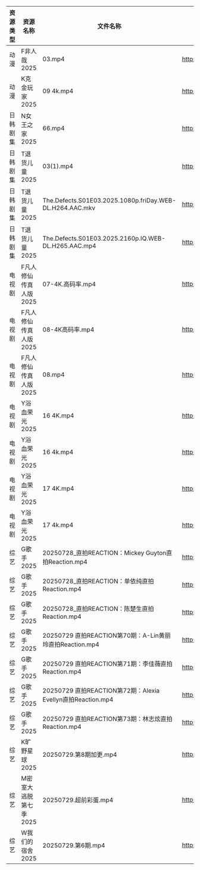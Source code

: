 | 资源类型 | 资源名称          | 文件名称                                                     | 分享链接                                 | 更新时间                |
| ---- | ------------- | -------------------------------------------------------- | ------------------------------------ | ------------------- |
| 动漫   | F非人哉2025      | 03.mp4                                                   | https://pan.quark.cn/s/f1a1468453ba  | 2025-07-29 16:19:57 |
| 动漫   | K克金玩家2025     | 09 4k.mp4                                                | https://pan.quark.cn/s/746f246d3892  | 2025-07-29 16:24:52 |
| 日韩剧集 | N女王之家2025     | 66.mp4                                                   | https://pan.quark.cn/s/a85463f38f49  | 2025-07-29 16:28:17 |
| 日韩剧集 | T退货儿童2025     | 03(1).mp4                                                | https://pan.quark.cn/s/6d2fc4aa64cc  | 2025-07-29 01:33:45 |
| 日韩剧集 | T退货儿童2025     | The.Defects.S01E03.2025.1080p.friDay.WEB-DL.H264.AAC.mkv | https://pan.quark.cn/s/6d2fc4aa64cc  | 2025-07-29 16:33:50 |
| 日韩剧集 | T退货儿童2025     | The.Defects.S01E03.2025.2160p.IQ.WEB-DL.H265.AAC.mp4     | https://pan.quark.cn/s/6d2fc4aa64cc  | 2025-07-29 16:33:54 |
| 电视剧  | F凡人修仙传真人版2025 | 07-4K.高码率.mp4                                            | https://www.alipan.com/s/Nv8hxtNv9F1 | 2025-07-29 18:01:53 |
| 电视剧  | F凡人修仙传真人版2025 | 08-4K高码率.mp4                                             | https://www.alipan.com/s/Nv8hxtNv9F1 | 2025-07-29 18:01:52 |
| 电视剧  | F凡人修仙传真人版2025 | 08.mp4                                                   | https://www.alipan.com/s/Nv8hxtNv9F1 | 2025-07-29 16:01:52 |
| 电视剧  | Y浴血荣光2025     | 16 4K.mp4                                                | https://www.alipan.com/s/F3MTFNa4XY2 | 2025-07-29 08:02:47 |
| 电视剧  | Y浴血荣光2025     | 16 4k.mp4                                                | https://pan.quark.cn/s/2b8677d19fa0  | 2025-07-29 01:38:16 |
| 电视剧  | Y浴血荣光2025     | 17 4K.mp4                                                | https://www.alipan.com/s/F3MTFNa4XY2 | 2025-07-29 08:02:46 |
| 电视剧  | Y浴血荣光2025     | 17 4k.mp4                                                | https://pan.quark.cn/s/2b8677d19fa0  | 2025-07-29 01:38:23 |
| 综艺   | G歌手2025       | 20250728_直拍REACTION：Mickey Guyton直拍Reaction.mp4          | https://www.alipan.com/s/BnAVvcGrxme | 2025-07-29 18:03:12 |
| 综艺   | G歌手2025       | 20250728_直拍REACTION：单依纯直拍Reaction.mp4                    | https://www.alipan.com/s/BnAVvcGrxme | 2025-07-29 18:03:11 |
| 综艺   | G歌手2025       | 20250728_直拍REACTION：陈楚生直拍Reaction.mp4                    | https://www.alipan.com/s/BnAVvcGrxme | 2025-07-29 18:03:11 |
| 综艺   | G歌手2025       | 20250729 直拍REACTION第70期：A-Lin黄丽玲直拍Reaction.mp4           | https://www.alipan.com/s/BnAVvcGrxme | 2025-07-29 18:03:10 |
| 综艺   | G歌手2025       | 20250729 直拍REACTION第71期：李佳薇直拍Reaction.mp4                | https://www.alipan.com/s/BnAVvcGrxme | 2025-07-29 18:03:10 |
| 综艺   | G歌手2025       | 20250729 直拍REACTION第72期：Alexia Evellyn直拍Reaction.mp4     | https://www.alipan.com/s/BnAVvcGrxme | 2025-07-29 18:03:09 |
| 综艺   | G歌手2025       | 20250729 直拍REACTION第73期：林志炫直拍Reaction.mp4                | https://www.alipan.com/s/BnAVvcGrxme | 2025-07-29 18:03:09 |
| 综艺   | K旷野星球2025     | 20250729.第8期加更.mp4                                       | https://pan.quark.cn/s/d0c62909cc55  | 2025-07-29 16:42:21 |
| 综艺   | M密室大逃脱第七季2025 | 20250729.超前彩蛋.mp4                                        | https://pan.quark.cn/s/2355829faf33  | 2025-07-29 16:43:19 |
| 综艺   | W我们的宿舍2025    | 20250729.第6期.mp4                                         | https://pan.quark.cn/s/f9a388d84b7d  | 2025-07-29 16:44:33 |
